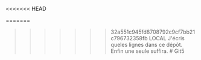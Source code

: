 <<<<<<< HEAD

=======
>>>>>>> 32a551c945fd8708792c9cf7bb21c796732358fb
LOCAL
J'écris queles lignes dans ce dépôt. 
Enfin une seule suffira. # Git5
